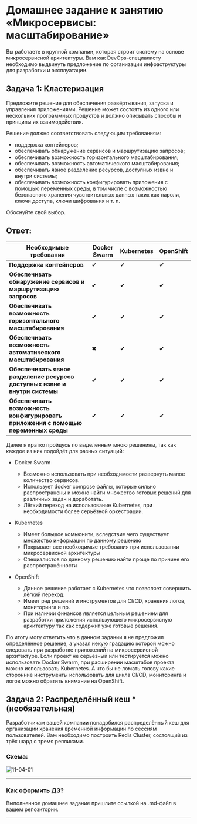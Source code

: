 
# Домашнее задание к занятию «Микросервисы: масштабирование»

Вы работаете в крупной компании, которая строит систему на основе микросервисной архитектуры.
Вам как DevOps-специалисту необходимо выдвинуть предложение по организации инфраструктуры для разработки и эксплуатации.

## Задача 1: Кластеризация

Предложите решение для обеспечения развёртывания, запуска и управления приложениями.
Решение может состоять из одного или нескольких программных продуктов и должно описывать способы и принципы их взаимодействия.

Решение должно соответствовать следующим требованиям:
- поддержка контейнеров;
- обеспечивать обнаружение сервисов и маршрутизацию запросов;
- обеспечивать возможность горизонтального масштабирования;
- обеспечивать возможность автоматического масштабирования;
- обеспечивать явное разделение ресурсов, доступных извне и внутри системы;
- обеспечивать возможность конфигурировать приложения с помощью переменных среды, в том числе с возможностью безопасного хранения чувствительных данных таких как пароли, ключи доступа, ключи шифрования и т. п.

Обоснуйте свой выбор.

## Ответ:

| Необходимые требования | Docker Swarm | Kubernetes | OpenShift |
| --- | --- | --- | --- |
| **Поддержка контейнеров** | ✔ | ✔ | ✔ |
| **Обеспечивать обнаружение сервисов и маршрутизацию запросов** | ✔ | ✔ | ✔ |
| **Обеспечивать возможность горизонтального масштабирования** | ✔ | ✔ |  ✔ |
| **Обеспечивать возможность автоматического масштабирования** | ✖ | ✔ | ✔ |
| **Обеспечивать явное разделение ресурсов доступных извне и внутри системы** | ✔ | ✔ | ✔ |
| **Обеспечивать возможность конфигурировать приложения с помощью переменных среды** | ✔ | ✔ | ✔ |

Далее я кратко пройдусь по выделенным мною решениям, так как каждое из них подойдёт для разных ситуаций:

 - Docker Swarm
   - Возможно использовать при необходимости развернуть малое количество сервисов.
   - Использует docker compose файлы, которые сильно распространены и можно найти множество готовых решений для различных задач и доработать.
   - Лёгкий переход на использование Kubernetes, при необходимости более серьёзной оркестрации.
   
 - Kubernetes
   - Имеет большое комьюнити, вследствие чего существует множество информации по данному решению
   - Покрывает все необходимые требования при использовании микросервисной архитектуры
   - Специалистов по данному решению найти проще по причине его распространённости

 - OpenShift
   - Данное решение работает с Kubernetes что позволяет совершить лёгкий переход.
   - Имеет ряд решений и инструментов для CI/CD, хранения логов, мониторинга и пр.
   - При наличии финансов является цельным решением для разработки приложения использующего микросервисную архитектуру так как содержит уже готовые решения.

По итогу могу ответить что в данном задании я не предложил определённое решение, а указал некую градацию которой можно следовать при разработке приложений на микросервисной архитектуре.
Если проект не серьёзный или тестируется можно использовать Docker Swarm, при расширении масштабов проекта можно использовать Kubernetes.
А что бы не ломать голову какие сторонние инструменты использовать для цикла CI/CD, мониторинга и логов можно обратить внимание на OpenShift.

## Задача 2: Распределённый кеш * (необязательная)

Разработчикам вашей компании понадобился распределённый кеш для организации хранения временной информации по сессиям пользователей.
Вам необходимо построить Redis Cluster, состоящий из трёх шард с тремя репликами.

### Схема:

![11-04-01](https://user-images.githubusercontent.com/1122523/114282923-9b16f900-9a4f-11eb-80aa-61ed09725760.png)

---

### Как оформить ДЗ?

Выполненное домашнее задание пришлите ссылкой на .md-файл в вашем репозитории.

---